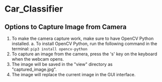 # Car_Classifier

## Options to Capture Image from Camera
1. To make the camera capture work, make sure to have OpenCV Python installed. 
    a. To install OpenCV Python, run the following command in the terminal: `pip3 install opencv-python`
2. To capture an image from the camera, press the 's' key on the keyboard when the webcam opens. 
3. The image will be saved in the "view" directory as "captured_image.jpg".
4. The image will replace the current image in the GUI interface. 
